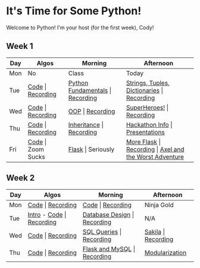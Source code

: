 # It's Time for Some Python!

Welcome to Python! I'm your host (for the first week), Cody!

## Week 1
 Day | Algos | Morning | Afternoon
 --- | --- | --- | ---
Mon | No | Class | Today
Tue | [Code](https://github.com/StevenCThaller/Python_July_21/blob/main/Algos/W1/D2.js) &#124; [Recording](https://youtu.be/TOCyUWxmFxU) | [Python Fundamentals](https://github.com/StevenCThaller/Python_July_21/blob/main/W1/D2/01_Python_Fundamentals) &#124; [Recording](https://youtu.be/L4hlC8u3_H8) | [Strings, Tuples, Dictionaries](https://github.com/StevenCThaller/Python_July_21/blob/main/W1/D2/02_Strings_Tuples_Dictionaries) &#124; [Recording](https://youtu.be/HUI_XpbpNHA)
Wed | [Code](https://github.com/StevenCThaller/Python_July_21/blob/main/Algos/W1/D3.js) &#124; [Recording](https://youtu.be/DW5Fb97QMtk) | [OOP](https://github.com/StevenCThaller/Python_July_21/blob/main/W1/D3/01_Object_Oriented_Programming) &#124; [Recording](https://youtu.be/cTQkARmtDvQ) | [SuperHeroes!](https://github.com/StevenCThaller/Python_July_21/blob/main/W1/D3/02_Lets_Make_A_SuperHero) &#124; [Recording](https://youtu.be/NJ4LttxGjOI)
Thu | [Code](https://github.com/StevenCThaller/Python_July_21/blob/main/Algos/W1/D4.js) &#124; [Recording](https://youtu.be/e0SZuZdSTb0) | [Inheritance](https://github.com/StevenCThaller/Python_July_21/blob/main/W1/D4/01_Inheritance_In_OOP) &#124; [Recording](https://youtu.be/EirlX4RZ854) | [Hackathon Info](https://github.com/StevenCThaller/Python_July_21/blob/main/W1/D4/02_Hackathon) &#124; [Presentations](https://youtu.be/m4TTpGENbbY)
Fri | [Code](https://github.com/StevenCThaller/Python_July_21/blob/main/Algos/W1/D5.js) &#124; Zoom Sucks | [Flask](https://github.com/StevenCThaller/Python_July_21/blob/main/W1/D5/01_Flask) &#124; Seriously | [More Flask](https://github.com/StevenCThaller/Python_July_21/blob/main/W1/D5/02_Flask_Contd) &#124; [Recording](https://youtu.be/-md4LtTqml0) &#124; [Axel and the Worst Adventure](https://github.com/StevenCThaller/Python_July_21/blob/main/W1/D5/02_Flask_Contd/02_Choose_Your_Own_Adventure)


## Week 2
 Day | Algos | Morning | Afternoon
 --- | --- | --- | ---
 Mon | [Code](https://github.com/StevenCThaller/Python_July_21/blob/main/Algos/W2/D1.js) &#124; [Recording](https://youtu.be/EowGbvON80A) | [Code](https://github.com/StevenCThaller/Python_July_21/blob/main/W2/D1/01_Post_Redirect_Session) &#124; [Recording](https://youtu.be/gDdpFoWiP_A) | Ninja Gold
 Tue | [Intro](https://github.com/StevenCThaller/Python_July_21/blob/main/Algos/W2/D2_Intro.md) - [Code](https://github.com/StevenCThaller/Python_July_21/blob/main/Algos/W2/D2.js) &#124; [Recording](https://youtu.be/pjPKltTFS28) | [Database Design](https://github.com/StevenCThaller/Python_July_21/blob/main/W2/D2/01_Database_Design) &#124; [Recording](https://youtu.be/xa0TMjz-ZwA) | N/A
 Wed | [Code](https://github.com/StevenCThaller/Python_July_21/blob/main/Algos/W2/D3.js) &#124; [Recording](https://youtu.be/JQjVCM6gV64) | [SQL Queries](https://github.com/StevenCThaller/Python_July_21/blob/main/W2/D3/01_Querying_SQL) &#124; [Recording](https://youtu.be/2m0v7pwgqJo) | [Sakila](https://github.com/StevenCThaller/Python_July_21/blob/main/W2/D3/02_Sakila) &#124; [Recording](https://youtu.be/wMXlsh5TwUM)
 Thu | [Code](https://github.com/StevenCThaller/Python_July_21/blob/main/Algos/W2/D4.js) &#124; [Recording](https://youtu.be/Mf9cKjiLya0) | [Flask and MySQL](https://github.com/StevenCThaller/Python_July_21/blob/main/D4/01_Flask_And_MySQL) &#124; [Recording](https://youtu.be/ZmCR33NC1MA) | [Modularization](https://youtu.be/E7vVFqpvaTo)